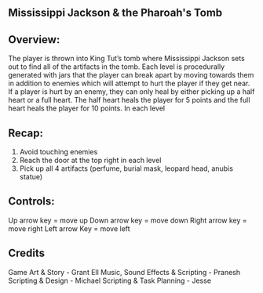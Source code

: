 ## Mississippi Jackson & the Pharoah's Tomb
## Overview:
The player is thrown into King Tut’s tomb where Mississippi Jackson sets out to find all of the artifacts in the tomb. Each level is procedurally generated with jars that the player can break apart by moving towards them in addition to enemies which will attempt to hurt the player if they get near. If a player is hurt by an enemy, they can only heal by either picking up a half heart or a full heart. The half heart heals the player for 5 points and the full heart heals the player for 10 points. In each level

## Recap:
1. Avoid touching enemies
2. Reach the door at the top right in each level
3. Pick up all 4 artifacts (perfume, burial mask, leopard head, anubis statue)


## Controls:
Up arrow key = move up
Down arrow key = move down
Right arrow key = move right
Left arrow Key = move left


## Credits
Game Art & Story - Grant Ell
Music, Sound Effects & Scripting - Pranesh
Scripting & Design - Michael
Scripting & Task Planning - Jesse
